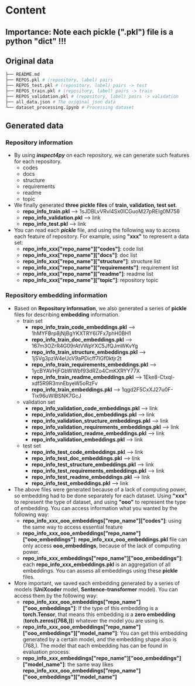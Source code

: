 # Content
## Importance: Note each pickle (".pkl") file is a python "dict" !!!
## Original data
```bash
├── README.md
├── REPOS.pkl # (repository, label) pairs
├── REPOS_test.pkl # (repository, label) pairs -> test
├── REPOS_train.pkl # (repository, label) pairs -> train
├── REPOS_validation.pkl # (repository, label) pairs -> validation
├── all_data.json # The original json data
└── dataset_processing.ipynb # Processing dataset
```
## Generated data

### Repository information
* By using _**inspect4py**_ on each repository, we can generate such features for each repository.
  * codes
  * docs
  * structure
  * requirements
  * readme
  * topic
* We finally generated **three** **pickle** **files** of **train, validation, test set**.
  * **repo_info_train.pkl** --> 1sJDBLvVRvl4Sx0ICGuoM27pREIg0M756
  * **repo_info_validation.pkl** --> link
  * **repo_info_test.pkl** --> link
* You can read each _**pickle**_ file, and using the following way to access each feature of repository. For example, using **"xxx"** to represent a data set:
  * **repo_info_xxx["repo_name"]["codes"]**: code list
  * **repo_info_xxx["repo_name"]["docs"]**: doc list
  * **repo_info_xxx["repo_name"]["structure"]**: structure list
  * **repo_info_xxx["repo_name"]["requirements"]**: requirement list
  * **repo_info_xxx["repo_name"]["readme"]**: readme list
  * **repo_info_xxx["repo_name"]["topic"]**: repository topic

### Repository embedding information
* Based on **Repository information**, we also generated a series of **pickle** files for describing **embedding** information.
  * train set
    * **repo_info_train_code_embeddings.pkl** --> 1hMYFBrp8jNjBgYKXTRY6l7Fx7phH0BH1
    * **repo_info_train_doc_embeddings.pkl** --> 167m3OZrR4G09rAtVWpYXC5JfQJmWKvYg
    * **repo_info_train_structure_embeddings.pkl** --> 1jSVg3pzW4eUcV9aPDicff7IGf0ktjr2t
    * **repo_info_train_requirements_embeddings.pkl** --> 1ycBYAVHjFGbWWbf93dRZo4CmKXRYY77X
    * **repo_info_train_readme_embeddings.pkl** --> 1Eke8-Ctxql-xdf5R9R3mnEbyeW5oRzFv
    * **repo_info_train_embeddings.pkl** --> 1qgd2F5CxXJ27u0F-Tix96uWlBSNK7GcJ
  * validation set
    * **repo_info_validation_code_embeddings.pkl** --> link
    * **repo_info_validation_doc_embeddings.pkl** --> link
    * **repo_info_validation_structure_embeddings.pkl** --> link
    * **repo_info_validation_requirements_embeddings.pkl** --> link
    * **repo_info_validation_readme_embeddings.pkl** --> link
    * **repo_info_validation_embeddings.pkl** --> link
  * test set
    * **repo_info_test_code_embeddings.pkl** --> link
    * **repo_info_test_doc_embeddings.pkl** --> link
    * **repo_info_test_structure_embeddings.pkl** --> link
    * **repo_info_test_requirements_embeddings.pkl** --> link
    * **repo_info_test_readme_embeddings.pkl** --> link
    * **repo_info_test_embeddings.pkl** --> link
* The above files were generated because of a lack of computing power, so embedding had to be done separately for each dataset. Using **"xxx"** to represent the type of dataset, and using **"ooo"** to represent the type of embedding.
You can access information what you wanted by the following way:
  * **repo_info_xxx_ooo_embeddings["repo_name"]["codes"]**: using the same way to access essential feature
  * **repo_info_xxx_ooo_embeddings["repo_name"]["ooo_embeddings"]**: **repo_info_xxx_ooo_embeddings.pkl** file can only access **ooo_embeddings**, because of the lack of computing power.
  * **repo_info_xxx_embeddings["repo_name"]["ooo_embeddings"]**: each **repo_info_xxx_embeddings.pkl** is an aggregation of all embeddings. You can assess all embeddings using these **pickle** files.
* More important, we saved each embedding generated by a series of models (**UniXcoder** model, **Sentence-transformer** model). You can access them by the following way:
  * **repo_info_xxx_ooo_embeddings["repo_name"]["ooo_embeddings"]**: If the type of this embedding is a **torch.Tensor**, that means this embedding is a **zero embedding** (**torch.zeros((768,))**) whatever the model you are using is.
  * **repo_info_xxx_ooo_embeddings["repo_name"]["ooo_embeddings"]["model_name"]**: You can get this embedding generated by a certain model, and the embedding shape also is (768,). The model that each embedding has can be found in evaluation process.
  * **repo_info_xxx_embeddings["repo_name"]["ooo_embeddings"]["model_name"]**: the same way likes **repo_info_xxx_ooo_embeddings["repo_name"]["ooo_embeddings"]["model_name"]**